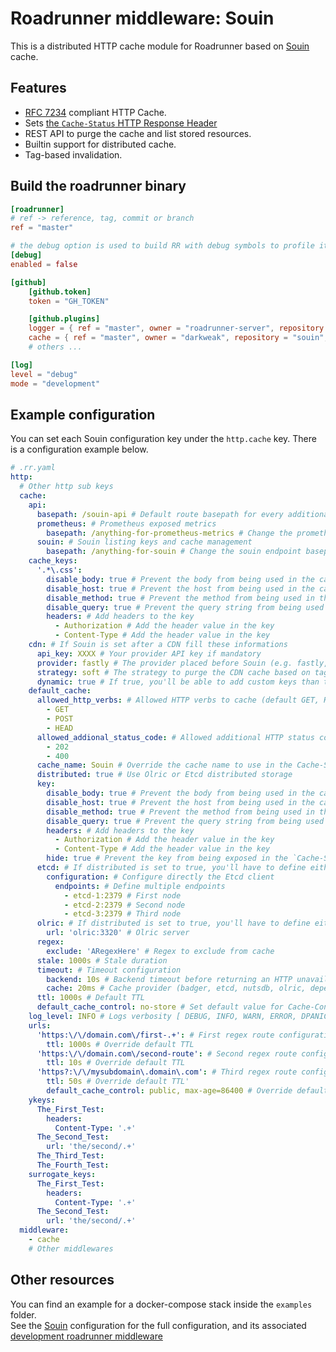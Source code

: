 Roadrunner middleware: Souin
================================

This is a distributed HTTP cache module for Roadrunner based on [Souin](https://github.com/darkweak/souin) cache.  

## Features

 * [RFC 7234](https://httpwg.org/specs/rfc7234.html) compliant HTTP Cache.
 * Sets [the `Cache-Status` HTTP Response Header](https://httpwg.org/http-extensions/draft-ietf-httpbis-cache-header.html)
 * REST API to purge the cache and list stored resources.
 * Builtin support for distributed cache.
 * Tag-based invalidation.

## Build the roadrunner binary
```toml
[roadrunner]
# ref -> reference, tag, commit or branch
ref = "master"

# the debug option is used to build RR with debug symbols to profile it with pprof
[debug]
enabled = false

[github]
    [github.token]
    token = "GH_TOKEN"

    [github.plugins]
    logger = { ref = "master", owner = "roadrunner-server", repository = "logger" }
    cache = { ref = "master", owner = "darkweak", repository = "souin", folder = "/plugins/roadrunner" }
	# others ...

[log]
level = "debug"
mode = "development"
```

## Example configuration
You can set each Souin configuration key under the `http.cache` key. There is a configuration example below.
```yaml
# .rr.yaml
http:
  # Other http sub keys
  cache:
    api:
      basepath: /souin-api # Default route basepath for every additional APIs to avoid conflicts with existing routes
      prometheus: # Prometheus exposed metrics
        basepath: /anything-for-prometheus-metrics # Change the prometheus endpoint basepath
      souin: # Souin listing keys and cache management
        basepath: /anything-for-souin # Change the souin endpoint basepath
    cache_keys:
      '.*\.css':
        disable_body: true # Prevent the body from being used in the cache key
        disable_host: true # Prevent the host from being used in the cache key
        disable_method: true # Prevent the method from being used in the cache key
        disable_query: true # Prevent the query string from being used in the cache key
        headers: # Add headers to the key
          - Authorization # Add the header value in the key
          - Content-Type # Add the header value in the key
    cdn: # If Souin is set after a CDN fill these informations
      api_key: XXXX # Your provider API key if mandatory
      provider: fastly # The provider placed before Souin (e.g. fastly, cloudflare, akamai, varnish)
      strategy: soft # The strategy to purge the CDN cache based on tags (e.g. soft, hard)
      dynamic: true # If true, you'll be able to add custom keys than the ones defined under the surrogate_keys key
    default_cache:
      allowed_http_verbs: # Allowed HTTP verbs to cache (default GET, HEAD).
        - GET
        - POST
        - HEAD
      allowed_addional_status_code: # Allowed additional HTTP status codes to cache.
        - 202
        - 400
      cache_name: Souin # Override the cache name to use in the Cache-Status header
      distributed: true # Use Olric or Etcd distributed storage
      key:
        disable_body: true # Prevent the body from being used in the cache key
        disable_host: true # Prevent the host from being used in the cache key
        disable_method: true # Prevent the method from being used in the cache key
        disable_query: true # Prevent the query string from being used in the cache key
        headers: # Add headers to the key
          - Authorization # Add the header value in the key
          - Content-Type # Add the header value in the key
        hide: true # Prevent the key from being exposed in the `Cache-Status` HTTP response header
      etcd: # If distributed is set to true, you'll have to define either the etcd or olric section
        configuration: # Configure directly the Etcd client
          endpoints: # Define multiple endpoints
            - etcd-1:2379 # First node
            - etcd-2:2379 # Second node
            - etcd-3:2379 # Third node
      olric: # If distributed is set to true, you'll have to define either the etcd or olric section
        url: 'olric:3320' # Olric server
      regex:
        exclude: 'ARegexHere' # Regex to exclude from cache
      stale: 1000s # Stale duration
      timeout: # Timeout configuration
        backend: 10s # Backend timeout before returning an HTTP unavailable response
        cache: 20ms # Cache provider (badger, etcd, nutsdb, olric, depending the configuration you set) timeout before returning a miss
      ttl: 1000s # Default TTL
      default_cache_control: no-store # Set default value for Cache-Control response header if not set by upstream
    log_level: INFO # Logs verbosity [ DEBUG, INFO, WARN, ERROR, DPANIC, PANIC, FATAL ], case do not matter
    urls:
      'https:\/\/domain.com\/first-.+': # First regex route configuration
        ttl: 1000s # Override default TTL
      'https:\/\/domain.com\/second-route': # Second regex route configuration
        ttl: 10s # Override default TTL
      'https?:\/\/mysubdomain\.domain\.com': # Third regex route configuration
        ttl: 50s # Override default TTL'
        default_cache_control: public, max-age=86400 # Override default default Cache-Control
    ykeys:
      The_First_Test:
        headers:
          Content-Type: '.+'
      The_Second_Test:
        url: 'the/second/.+'
      The_Third_Test:
      The_Fourth_Test:
    surrogate_keys:
      The_First_Test:
        headers:
          Content-Type: '.+'
      The_Second_Test:
        url: 'the/second/.+'
  middleware:
    - cache
    # Other middlewares
```


Other resources
---------------
You can find an example for a docker-compose stack inside the `examples` folder.  
See the [Souin](https://github.com/darkweak/souin) configuration for the full configuration, and its associated [development roadrunner middleware](https://github.com/darkweak/souin/blob/master/plugins/roadrunner)  

